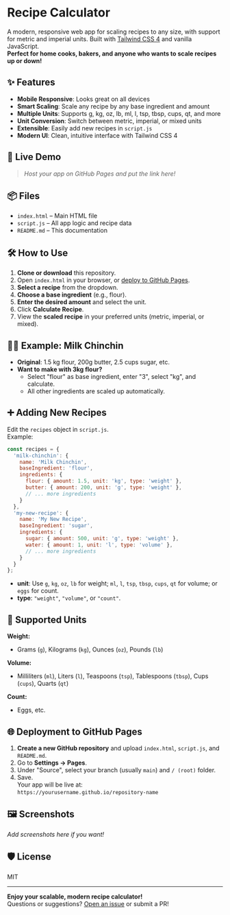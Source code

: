 # Recipe Calculator

A modern, responsive web app for scaling recipes to any size, with support for metric and imperial units. Built with [Tailwind CSS 4](https://tailwindcss.com/) and vanilla JavaScript.  
**Perfect for home cooks, bakers, and anyone who wants to scale recipes up or down!**

## ✨ Features

- **Mobile Responsive**: Looks great on all devices
- **Smart Scaling**: Scale any recipe by any base ingredient and amount
- **Multiple Units**: Supports g, kg, oz, lb, ml, l, tsp, tbsp, cups, qt, and more
- **Unit Conversion**: Switch between metric, imperial, or mixed units
- **Extensible**: Easily add new recipes in `script.js`
- **Modern UI**: Clean, intuitive interface with Tailwind CSS 4

## 🚀 Live Demo

> _Host your app on GitHub Pages and put the link here!_

## 📦 Files

- `index.html` – Main HTML file
- `script.js` – All app logic and recipe data
- `README.md` – This documentation

## 🛠️ How to Use

1. **Clone or download** this repository.
2. Open `index.html` in your browser, or [deploy to GitHub Pages](#-deployment-to-github-pages).
3. **Select a recipe** from the dropdown.
4. **Choose a base ingredient** (e.g., flour).
5. **Enter the desired amount** and select the unit.
6. Click **Calculate Recipe**.
7. View the **scaled recipe** in your preferred units (metric, imperial, or mixed).

## 🧑‍🍳 Example: Milk Chinchin

- **Original**: 1.5 kg flour, 200g butter, 2.5 cups sugar, etc.
- **Want to make with 3kg flour?**  
  - Select "flour" as base ingredient, enter "3", select "kg", and calculate.
  - All other ingredients are scaled up automatically.

## ➕ Adding New Recipes

Edit the `recipes` object in `script.js`.  
Example:

```js
const recipes = {
  'milk-chinchin': {
    name: 'Milk Chinchin',
    baseIngredient: 'flour',
    ingredients: {
      flour: { amount: 1.5, unit: 'kg', type: 'weight' },
      butter: { amount: 200, unit: 'g', type: 'weight' },
      // ... more ingredients
    }
  },
  'my-new-recipe': {
    name: 'My New Recipe',
    baseIngredient: 'sugar',
    ingredients: {
      sugar: { amount: 500, unit: 'g', type: 'weight' },
      water: { amount: 1, unit: 'l', type: 'volume' },
      // ... more ingredients
    }
  }
};
```

- **unit**: Use `g`, `kg`, `oz`, `lb` for weight; `ml`, `l`, `tsp`, `tbsp`, `cups`, `qt` for volume; or `eggs` for count.
- **type**: `"weight"`, `"volume"`, or `"count"`.

## 📏 Supported Units

**Weight:**  
- Grams (`g`), Kilograms (`kg`), Ounces (`oz`), Pounds (`lb`)

**Volume:**  
- Milliliters (`ml`), Liters (`l`), Teaspoons (`tsp`), Tablespoons (`tbsp`), Cups (`cups`), Quarts (`qt`)

**Count:**  
- Eggs, etc.

## 🌐 Deployment to GitHub Pages

1. **Create a new GitHub repository** and upload `index.html`, `script.js`, and `README.md`.
2. Go to **Settings → Pages**.
3. Under "Source", select your branch (usually `main`) and `/ (root)` folder.
4. Save.  
   Your app will be live at:  
   `https://yourusername.github.io/repository-name`

## 🖼️ Screenshots

_Add screenshots here if you want!_

## 🛡️ License

MIT

---

**Enjoy your scalable, modern recipe calculator!**  
Questions or suggestions? [Open an issue](https://github.com/) or submit a PR!
